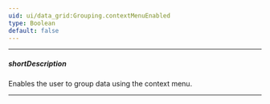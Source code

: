 ```yaml
---
uid: ui/data_grid:Grouping.contextMenuEnabled
type: Boolean
default: false
---
```

---
##### shortDescription
Enables the user to group data using the context menu.

---
